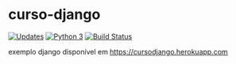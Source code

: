 # curso-django
[![Updates](https://pyup.io/repos/github/rafaelsfaria/curso-django/shield.svg)](https://pyup.io/repos/github/rafaelsfaria/curso-django/)
[![Python 3](https://pyup.io/repos/github/rafaelsfaria/curso-django/python-3-shield.svg)](https://pyup.io/repos/github/rafaelsfaria/curso-django/)
[![Build Status](https://travis-ci.org/rafaelsfaria/curso-django.svg?branch=main)](https://travis-ci.org/rafaelsfaria/curso-django)

exemplo django
disponível em https://cursodjango.herokuapp.com